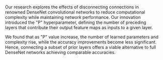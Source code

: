 Our research explores the effects of disconnecting connections in renowned DenseNet convolutional networks to reduce computational complexity while maintaining network performance. 
Our innovation introduced the "P" hyperparameter, defining the number of preceding layers that contribute their output feature maps as inputs to a given layer. 

We found that as "P" value increase, the number of learned parameters and complexity rise, while the accuracy improvements become less significant. 
Hence, connecting a subset of prior layers offers a viable alternative to full DenseNet networks achieving comparable accuracies.
